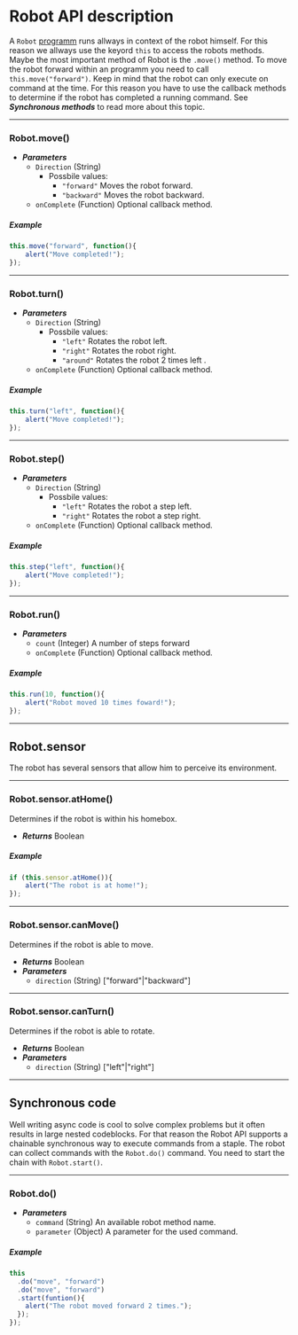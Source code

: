 # Robot API description
A ```Robot``` [programm](https://github.com/s-a/examples.try.js/blob/master/first%20steps/basic-program.js) runs allways in context of the robot himself. For this reason we allways use the keyord ```this``` to access the robots methods. Maybe the most important method of Robot is the ```.move()``` method. To move the robot forward within an programm you need to call ```this.move("forward")```. Keep in mind that the robot can only execute on command at the time. For this reason you have to use the callback methods to determine if the robot has completed a running command. See ***Synchronous methods*** to read more about this topic.

---
### Robot.move()
 - ***Parameters***
   - ```Direction``` (String)
     - Possbile values:
       - ```"forward"``` Moves the robot forward.
       - ```"backward"``` Moves the robot backward.
   - ```onComplete``` (Function) Optional callback method.
  
##### Example
```javascript
this.move("forward", function(){
    alert("Move completed!");
});
```


---
### Robot.turn()
 - ***Parameters***
   - ```Direction``` (String)
     - Possbile values:
       - ```"left"``` Rotates the robot left. 
       - ```"right"``` Rotates the robot right. 
       - ```"around"``` Rotates the robot 2 times left . 
   - ```onComplete``` (Function) Optional callback method.
  
##### Example
```javascript
this.turn("left", function(){
    alert("Move completed!");
});
```



---
### Robot.step()
 - ***Parameters***
   - ```Direction``` (String)
     - Possbile values:
       - ```"left"``` Rotates the robot a step left.
       - ```"right"``` Rotates the robot a step right.
   - ```onComplete``` (Function) Optional callback method.
  
##### Example
```javascript
this.step("left", function(){
    alert("Move completed!");
});  
```


---
### Robot.run()
 - ***Parameters***
   - ```count``` (Integer) A number of steps forward
   - ```onComplete``` (Function) Optional callback method.
  
##### Example
```javascript
this.run(10, function(){
    alert("Robot moved 10 times foward!");
});  
```
---


## Robot.sensor  
The robot has several sensors that allow him to perceive its environment.

---
### Robot.sensor.atHome()
Determines if the robot is within his homebox.
 - ***Returns*** Boolean

##### Example
```javascript
if (this.sensor.atHome()){
    alert("The robot is at home!");
});  
```
---
### Robot.sensor.canMove()
Determines if the robot is able to move.
 - ***Returns*** Boolean
 - ***Parameters***
   - ```direction``` (String) ["forward"|"backward"]
---
### Robot.sensor.canTurn()
Determines if the robot is able to rotate.
 - ***Returns*** Boolean
 - ***Parameters***
   - ```direction``` (String) ["left"|"right"]






---
## Synchronous code  
Well writing async code is cool to solve complex problems but it often results in large nested codeblocks. For that reason the Robot API supports a chainable synchronous way to execute commands from a staple. The robot can collect commands with the ```Robot.do()``` command. You need to start the chain with ```Robot.start()```.

---

### Robot.do()
 - ***Parameters***
   - ```command``` 		(String) An available robot method name.
   - ```parameter``` 	(Object) A parameter for the used command.
  
##### Example
```javascript
this
  .do("move", "forward")
  .do("move", "forward")
  .start(funtion(){
  	alert("The robot moved forward 2 times.");
  });
});  
```